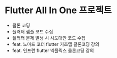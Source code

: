# Flutter All In One 프로젝트

- 클론 코딩
- 플러터 샘플 코드 수집
- 플러터 문제 발생 시 시도대안 코드 수집
- feat. 노마드 코더 flutter 기초앱 클론코딩 강의
- feat. 인프런 flutter 넥플릭스 클론코딩 강의 

